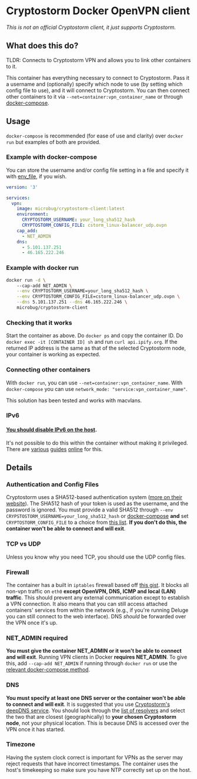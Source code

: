 # Cryptostorm Docker OpenVPN client
*This is not an official Cryptostorm client, it just supports Cryptostorm.*

## What does this do?
TLDR: Connects to Cryptostorm VPN and allows you to link other containers to it.

This container has everything necessary to connect to Cryptostorm. Pass it a username and (optionally) specify which node to use (by setting which config file to use), and it will connect to Cryptostorm. You can then connect other containers to it via `--net=container:vpn_container_name` or through [docker-compose](https://docs.docker.com/compose/compose-file/#network_mode).

## Usage
`docker-compose` is recommended (for ease of use and clarity) over `docker run` but examples of both are provided.

### Example with docker-compose
You can store the username and/or config file setting in a file and specify it with [env_file](https://docs.docker.com/compose/compose-file/#env_file), if you wish.

```yaml
version: '3'

services:
  vpn:
    image: microbug/cryptostorm-client:latest
    environment:
      CRYPTOSTORM_USERNAME: your_long_sha512_hash
      CRYPTOSTORM_CONFIG_FILE: cstorm_linux-balancer_udp.ovpn
    cap_add:
      - NET_ADMIN
    dns:
      - 5.101.137.251
      - 46.165.222.246
```

### Example with docker run
```bash
docker run -d \ 
    --cap-add NET_ADMIN \
    --env CRYPTOSTORM_USERNAME=your_long_sha512_hash \
    --env CRYPTOSTORM_CONFIG_FILE=cstorm_linux-balancer_udp.ovpn \
    --dns 5.101.137.251 --dns 46.165.222.246 \
    microbug/cryptostorm-client
```

### Checking that it works
Start the container as above. Do `docker ps` and copy the container ID. Do `docker exec -it [CONTAINER ID] sh` and run `curl api.ipify.org`. If the returned IP address is the same as that of the selected Cryptostorm node, your container is working as expected.

### Connecting other containers
With `docker run`, you can use `--net=container:vpn_container_name`. With `docker-compose` you can use `network_mode: "service:vpn_container_name"`.

This solution has been tested and works with macvlans.

### IPv6
#### **[You should disable IPv6 on the host](https://twitter.com/cryptostorm_is/status/735068133308956672)**.
It's not possible to do this within the container without making it privileged. There are [various](http://ask.xmodulo.com/disable-ipv6-linux.html) [guides](https://support.purevpn.com/how-to-disable-ipv6-linuxubuntu) [online](https://askubuntu.com/questions/309461/how-to-disable-ipv6-permanently) for this.

## Details
### Authentication and Config Files
Cryptostorm uses a SHA512-based authentication system ([more on their website](https://cryptostorm.is)). The SHA512 hash of your token is used as the username, and the password is ignored. You must provide a valid SHA512 through `--env CRYPSTOSTORM_USERNAME=your_long_sha512_hash` or [docker-compose](https://docs.docker.com/compose/compose-file/#environment) **and** set `CRYPTOSTORM_CONFIG_FILE` to a choice from [this list](https://github.com/cryptostorm/cryptostorm_client_configuration_files/tree/master/linux). **If you don't do this, the container won't be able to connect and will exit**.

### TCP vs UDP
Unless you know why you need TCP, you should use the UDP config files.

### Firewall
The container has a built in `iptables` firewall based off [this gist](https://gist.github.com/superjamie/ac55b6d2c080582a3e64). It blocks all non-vpn traffic on `eth0` **except OpenVPN, DNS, ICMP and local (LAN) traffic**. This should prevent any external communication except to establish a VPN connection. It also means that you can still access attached containers' services from within the network (e.g., if you're running Deluge you can still connect to the web interface). DNS *should* be forwarded over the VPN once it's up.

### NET_ADMIN required
**You must give the container NET_ADMIN or it won't be able to connect and will exit**. Running VPN clients in Docker **requires NET_ADMIN**. To give this, add `--cap-add NET_ADMIN` if running through `docker run` or use the [relevant docker-compose method](https://docs.docker.com/compose/compose-file/#cap_add-cap_drop).

### DNS
**You must specify at least one DNS server or the container won't be able to connect and will exit**. It is suggested that you use [Cryptostorm's deepDNS service](https://github.com/cryptostorm/cstorm_deepDNS). You should look through the [list of resolvers](https://github.com/cryptostorm/cstorm_deepDNS/blob/master/dnscrypt-resolvers.csv) and select the two that are closest (geographically) to **your chosen Cryptostorm node**, not your physical location. This is because DNS is accessed over the VPN once it has started.

### Timezone
Having the system clock correct is important for VPNs as the server may reject requests that have incorrect timestamps. The container uses the host's timekeeping so make sure you have NTP correctly set up on the host.

